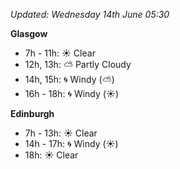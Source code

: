 *Updated: Wednesday 14th June 05:30*

**Glasgow**

* 7h - 11h: :sunny: Clear
* 12h, 13h: :partly_sunny: Partly Cloudy
* 14h, 15h: :cyclone: Windy (:partly_sunny:)
* 16h - 18h: :cyclone: Windy (:sunny:)

**Edinburgh**

* 7h - 13h: :sunny: Clear
* 14h - 17h: :cyclone: Windy (:sunny:)
* 18h: :sunny: Clear
